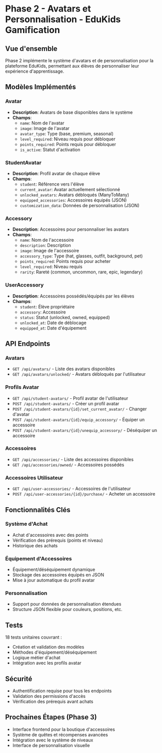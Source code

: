 # Phase 2 - Avatars et Personnalisation - EduKids Gamification

## Vue d'ensemble

Phase 2 implémente le système d'avatars et de personnalisation pour la plateforme EduKids, permettant aux élèves de personnaliser leur expérience d'apprentissage.

## Modèles Implémentés

### Avatar
- **Description**: Avatars de base disponibles dans le système
- **Champs**:
  - `name`: Nom de l'avatar
  - `image`: Image de l'avatar
  - `avatar_type`: Type (base, premium, seasonal)
  - `level_required`: Niveau requis pour débloquer
  - `points_required`: Points requis pour débloquer
  - `is_active`: Statut d'activation

### StudentAvatar
- **Description**: Profil avatar de chaque élève
- **Champs**:
  - `student`: Référence vers l'élève
  - `current_avatar`: Avatar actuellement sélectionné
  - `unlocked_avatars`: Avatars débloqués (ManyToMany)
  - `equipped_accessories`: Accessoires équipés (JSON)
  - `customization_data`: Données de personnalisation (JSON)

### Accessory
- **Description**: Accessoires pour personnaliser les avatars
- **Champs**:
  - `name`: Nom de l'accessoire
  - `description`: Description
  - `image`: Image de l'accessoire
  - `accessory_type`: Type (hat, glasses, outfit, background, pet)
  - `points_required`: Points requis pour acheter
  - `level_required`: Niveau requis
  - `rarity`: Rareté (common, uncommon, rare, epic, legendary)

### UserAccessory
- **Description**: Accessoires possédés/équipés par les élèves
- **Champs**:
  - `student`: Élève propriétaire
  - `accessory`: Accessoire
  - `status`: Statut (unlocked, owned, equipped)
  - `unlocked_at`: Date de déblocage
  - `equipped_at`: Date d'équipement

## API Endpoints

### Avatars
- `GET /api/avatars/` - Liste des avatars disponibles
- `GET /api/avatars/unlocked/` - Avatars débloqués par l'utilisateur

### Profils Avatar
- `GET /api/student-avatars/` - Profil avatar de l'utilisateur
- `POST /api/student-avatars/` - Créer un profil avatar
- `POST /api/student-avatars/{id}/set_current_avatar/` - Changer d'avatar
- `POST /api/student-avatars/{id}/equip_accessory/` - Équiper un accessoire
- `POST /api/student-avatars/{id}/unequip_accessory/` - Déséquiper un accessoire

### Accessoires
- `GET /api/accessories/` - Liste des accessoires disponibles
- `GET /api/accessories/owned/` - Accessoires possédés

### Accessoires Utilisateur
- `GET /api/user-accessories/` - Accessoires de l'utilisateur
- `POST /api/user-accessories/{id}/purchase/` - Acheter un accessoire

## Fonctionnalités Clés

### Système d'Achat
- Achat d'accessoires avec des points
- Vérification des prérequis (points et niveau)
- Historique des achats

### Équipement d'Accessoires
- Équipement/déséquipement dynamique
- Stockage des accessoires équipés en JSON
- Mise à jour automatique du profil avatar

### Personnalisation
- Support pour données de personnalisation étendues
- Structure JSON flexible pour couleurs, positions, etc.

## Tests

18 tests unitaires couvrant :
- Création et validation des modèles
- Méthodes d'équipement/déséquipement
- Logique métier d'achat
- Intégration avec les profils avatar

## Sécurité

- Authentification requise pour tous les endpoints
- Validation des permissions d'accès
- Vérification des prérequis avant achats

## Prochaines Étapes (Phase 3)

- Interface frontend pour la boutique d'accessoires
- Système de quêtes et récompenses avancées
- Intégration avec le système de niveaux
- Interface de personnalisation visuelle
